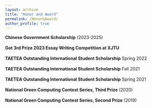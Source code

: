 ```yaml
---
layout: archive
title: "Honor and Award"
permalink: /Honor&Award/
author_profile: true
---
```


**Chinese Government Scholarship** (2023-2025) <br/>
<br/>**Got 3rd Prize 2023 Essay Writing Competition at XJTU** <br/>
<br/>**TAETEA Outstanding International Student Scholarship** Spring 2022 <br>
<br/>**TAETEA Outstanding International Student Scholarship** Fall 2021 <br>
<br/>**TAETEA Outstanding International Student Scholarship** Spring 2021 <br>
<br/>**National Green Computing Contest Series, Third Prize** (2020) <br/>
<br/>**National Green Computing Contest Series, Second Prize** (2019) <br/>
